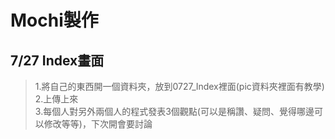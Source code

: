 # Mochi製作
## 7/27 Index畫面
> 1.將自己的東西開一個資料夾，放到0727_Index裡面(pic資料夾裡面有教學)<br>
> 2.上傳上來<br>
> 3.每個人對另外兩個人的程式發表3個觀點(可以是稱讚、疑問、覺得哪邊可以修改等等)，下次開會要討論<br>

